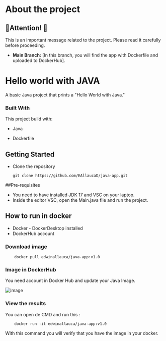 # About the project
## **🚨Attention! 🚨**

This is an important message related to the project. Please read it carefully before proceeding.

- **Main Branch:** [In this branch, you will find the app with Dockerfile and uploaded to DockerHub].

# Hello world with JAVA

A basic Java project that prints a "Hello World with Java."
### Built With

This project build with:
 * Java
 
 * Dockerfile


## Getting Started
* Clone the repository

    ```
    git clone https://github.com/EAllaucaD/java-app.git
    ```


##Pre-requisites

* You need to have installed JDK 17 and VSC on your laptop.
* Inside the editor VSC, open the Main.java file and run the project.



## How to run in docker

* Docker - DockerDesktop installed
* DockerHub account

### Download image
```
    docker pull edwinallauca/java-app:v1.0
```
### Image in DockerHub
You need account in Docker Hub and update your Java Image.

![image](https://github.com/user-attachments/assets/b355007c-5107-4302-b36f-32f1d6db5e48)

### View the results
You can open de CMD and run this :
```
    docker run -it edwinallauca/java-app:v1.0
```
With this command you will verify that you have the image in your docker.



